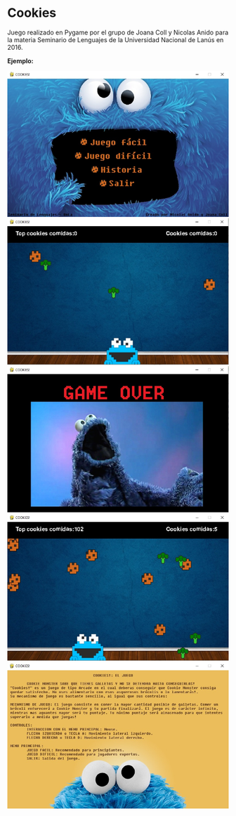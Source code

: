 # Cookies
Juego realizado en Pygame por el grupo de Joana Coll y Nicolas Anido para la materia Seminario de Lenguajes de la Universidad Nacional de Lanús en 2016.

**Ejemplo:**

<img src ="https://github.com/jc-projects/Cookies/blob/main/img-readme/pantalla1.jpg">

<img src ="https://github.com/jc-projects/Cookies/blob/main/img-readme/pantalla2.jpg">

<img src ="https://github.com/jc-projects/Cookies/blob/main/img-readme/pantalla3.jpg">

<img src ="https://github.com/jc-projects/Cookies/blob/main/img-readme/pantalla4.jpg">

<img src ="https://github.com/jc-projects/Cookies/blob/main/img-readme/pantalla5.jpg">
